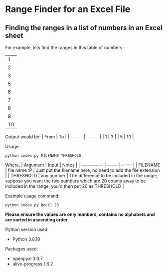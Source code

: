 # Range Finder for an Excel File

## Finding the ranges in a list of numbers in an Excel sheet

For example, lets find the ranges in this table of numbers - 

| |
| ------ |
| 1 |
| 2 |
| 3 |
| 5 |
| 6 |
| 7 |
| 8 |
| 9 |
| 10 |

Output would be:
| From | To |
| ------ | ------ |
| 1 | 3 |
| 5 | 10 |

Usage:
```
python index.py FILENAME THRESHOLD
```

Where,
| Argument | Input | Notes |
| ----------- | ----- | ------|
| FILENAME | file name :P | Just put the filename here, no need to add the file extension |
| THRESHOLD | any number | The difference to be included in the range; suppose you want the two numbers which are 20 counts away to be included in the range, you'd then put 20 as THRESHOLD |

Example usage command:
```
python index.py Book1 20
```

**Please ensure the values are only numbers, contains no alphabets and are sorted in ascending order.**

Python version used:
* Python 3.8.10

Packages used:
* openpyxl 3.0.7
* alive-progress 1.6.2
